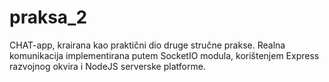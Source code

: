 # praksa_2

CHAT-app, krairana kao praktični dio druge stručne prakse. Realna komunikacija implementirana putem SocketIO modula, korištenjem Express razvojnog okvira i NodeJS serverske
platforme.
